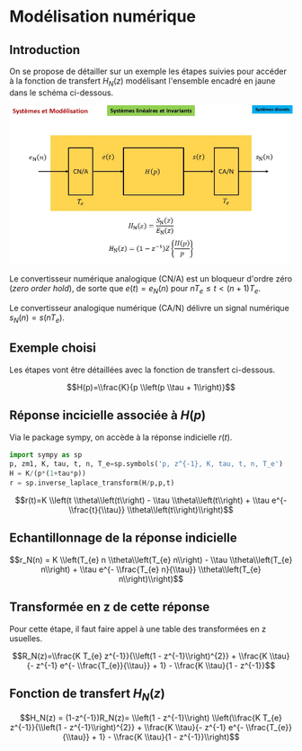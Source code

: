 # Modélisation numérique

## Introduction

On se propose de détailler sur un exemple les  étapes suivies pour accéder à la fonction de transfert $H_N(z)$ modélisant l'ensemble encadré en jaune dans le schéma ci-dessous.

![](csd_1a_pr.jpg)

Le convertisseur numérique analogique (CN/A) est un bloqueur d'ordre zéro (_zero order hold_), de sorte que $e(t)=e_N(n)$ pour $nT_e \leq t \lt (n+1)T_e$.

Le convertisseur analogique numérique (CA/N) délivre un signal numérique $s_N(n)=s(nT_e)$.

## Exemple choisi

Les étapes vont être détaillées avec la fonction de transfert ci-dessous.

$$H(p)=\\frac{K}{p \\left(p \\tau + 1\\right)}$$

## Réponse incicielle associée à $H(p)$

Via le package sympy, on accède à la réponse indicielle $r(t)$.

```python
import sympy as sp
p, zm1, K, tau, t, n, T_e=sp.symbols('p, z^{-1}, K, tau, t, n, T_e')
H = K/(p*(1+tau*p))
r = sp.inverse_laplace_transform(H/p,p,t)
```

$$r(t)=K \\left(t \\theta\\left(t\\right) - \\tau \\theta\\left(t\\right) + \\tau e^{- \\frac{t}{\\tau}} \\theta\\left(t\\right)\\right)$$

## Echantillonnage de la réponse indicielle

$$r_N(n) = K \\left(T_{e} n \\theta\\left(T_{e} n\\right) - \\tau \\theta\\left(T_{e} n\\right) + \\tau e^{- \\frac{T_{e} n}{\\tau}} \\theta\\left(T_{e} n\\right)\\right)$$

## Transformée en z de cette réponse

Pour cette étape, il faut faire appel à une table des transformées en z usuelles.

$$R_N(z)=\\frac{K T_{e} z^{-1}}{\\left(1 - z^{-1}\\right)^{2}} + \\frac{K \\tau}{- z^{-1} e^{- \\frac{T_{e}}{\\tau}} + 1} - \\frac{K \\tau}{1 - z^{-1}}$$

## Fonction de transfert $H_N(z)$

$$H_N(z) = (1-z^{-1})R_N(z)= \\left(1 - z^{-1}\\right) \\left(\\frac{K T_{e} z^{-1}}{\\left(1 - z^{-1}\\right)^{2}} + \\frac{K \\tau}{- z^{-1} e^{- \\frac{T_{e}}{\\tau}} + 1} - \\frac{K \\tau}{1 - z^{-1}}\\right)$$


